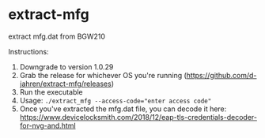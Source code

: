 # extract-mfg
extract mfg.dat from BGW210

Instructions:

1) Downgrade to version 1.0.29
2) Grab the release for whichever OS you're running (https://github.com/d-jahren/extract-mfg/releases)
3) Run the executable
4) Usage: `./extract_mfg --access-code="enter access code"`
5) Once you've extracted the mfg.dat file, you can decode it here: https://www.devicelocksmith.com/2018/12/eap-tls-credentials-decoder-for-nvg-and.html
